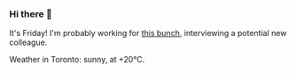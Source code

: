 ### Hi there :wave:

It's Friday! I'm probably working for [this bunch](https://github.com/kohofinancial), interviewing a potential new colleague.

Weather in Toronto: sunny, at +20°C.

